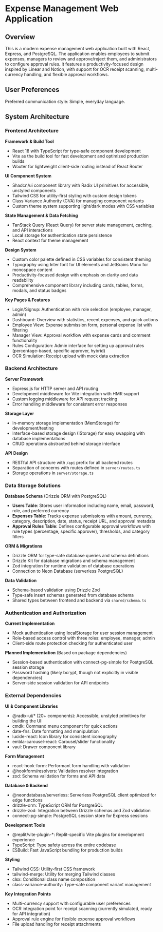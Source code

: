 # Expense Management Web Application

## Overview

This is a modern expense management web application built with React, Express, and PostgreSQL. The application enables employees to submit expenses, managers to review and approve/reject them, and administrators to configure approval rules. It features a productivity-focused design inspired by Linear and Notion, with support for OCR receipt scanning, multi-currency handling, and flexible approval workflows.

## User Preferences

Preferred communication style: Simple, everyday language.

## System Architecture

### Frontend Architecture

**Framework & Build Tool**
- React 18 with TypeScript for type-safe component development
- Vite as the build tool for fast development and optimized production builds
- Wouter for lightweight client-side routing instead of React Router

**UI Component System**
- Shadcn/ui component library with Radix UI primitives for accessible, unstyled components
- Tailwind CSS for utility-first styling with custom design tokens
- Class Variance Authority (CVA) for managing component variants
- Custom theme system supporting light/dark modes with CSS variables

**State Management & Data Fetching**
- TanStack Query (React Query) for server state management, caching, and API interactions
- Local storage for authentication state persistence
- React context for theme management

**Design System**
- Custom color palette defined in CSS variables for consistent theming
- Typography using Inter font for UI elements and JetBrains Mono for monospace content
- Productivity-focused design with emphasis on clarity and data readability
- Comprehensive component library including cards, tables, forms, modals, and status badges

**Key Pages & Features**
- Login/Signup: Authentication with role selection (employee, manager, admin)
- Dashboard: Overview with statistics, recent expenses, and quick actions
- Employee View: Expense submission form, personal expense list with filtering
- Manager View: Approval workflow with expense cards and comment functionality
- Rules Configuration: Admin interface for setting up approval rules (percentage-based, specific approver, hybrid)
- OCR Simulation: Receipt upload with mock data extraction

### Backend Architecture

**Server Framework**
- Express.js for HTTP server and API routing
- Development middleware for Vite integration with HMR support
- Custom logging middleware for API request tracking
- Error handling middleware for consistent error responses

**Storage Layer**
- In-memory storage implementation (MemStorage) for development/testing
- Interface-based storage design (IStorage) for easy swapping with database implementations
- CRUD operations abstracted behind storage interface

**API Design**
- RESTful API structure with `/api` prefix for all backend routes
- Separation of concerns with routes defined in `server/routes.ts`
- Storage operations in `server/storage.ts`

### Data Storage Solutions

**Database Schema** (Drizzle ORM with PostgreSQL)
- **Users Table**: Stores user information including name, email, password, role, and preferred currency
- **Expenses Table**: Tracks expense submissions with amount, currency, category, description, date, status, receipt URL, and approval metadata
- **Approval Rules Table**: Defines configurable approval workflows with rule types (percentage, specific approver), thresholds, and category filters

**ORM & Migrations**
- Drizzle ORM for type-safe database queries and schema definitions
- Drizzle Kit for database migrations and schema management
- Zod integration for runtime validation of database operations
- Connection to Neon Database (serverless PostgreSQL)

**Data Validation**
- Schema-based validation using Drizzle Zod
- Type-safe insert schemas generated from database schema
- Shared types between frontend and backend via `shared/schema.ts`

### Authentication and Authorization

**Current Implementation**
- Mock authentication using localStorage for user session management
- Role-based access control with three roles: employee, manager, admin
- Client-side route protection checking for authenticated user

**Planned Implementation** (Based on package dependencies)
- Session-based authentication with connect-pg-simple for PostgreSQL session storage
- Password hashing (likely bcrypt, though not explicitly in visible dependencies)
- Server-side session validation for API endpoints

### External Dependencies

**UI & Component Libraries**
- @radix-ui/* (20+ components): Accessible, unstyled primitives for building the UI
- cmdk: Command menu component for quick actions
- date-fns: Date formatting and manipulation
- lucide-react: Icon library for consistent iconography
- embla-carousel-react: Carousel/slider functionality
- vaul: Drawer component library

**Form Management**
- react-hook-form: Performant form handling with validation
- @hookform/resolvers: Validation resolver integration
- zod: Schema validation for forms and API data

**Database & Backend**
- @neondatabase/serverless: Serverless PostgreSQL client optimized for edge functions
- drizzle-orm: TypeScript ORM for PostgreSQL
- drizzle-zod: Integration between Drizzle schemas and Zod validation
- connect-pg-simple: PostgreSQL session store for Express sessions

**Development Tools**
- @replit/vite-plugin-*: Replit-specific Vite plugins for development experience
- TypeScript: Type safety across the entire codebase
- ESBuild: Fast JavaScript bundling for production builds

**Styling**
- Tailwind CSS: Utility-first CSS framework
- tailwind-merge: Utility for merging Tailwind classes
- clsx: Conditional class name composition
- class-variance-authority: Type-safe component variant management

**Key Integration Points**
- Multi-currency support with configurable user preferences
- OCR integration point for receipt scanning (currently simulated, ready for API integration)
- Approval rule engine for flexible expense approval workflows
- File upload handling for receipt attachments